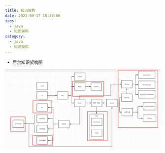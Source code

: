 ```yaml
---
title: 知识架构
date: 2021-09-17 15:30:06
tags:	
  - java
  - 知识架构
category:
  - java
  - 知识架构
---
```


- 后台知识架构图

![微信图片_20210702151710](知识架构图/微信图片_20210702151710.png)

